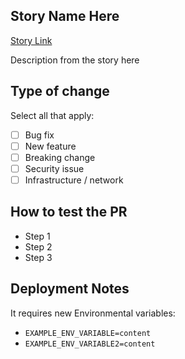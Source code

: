 ## Story Name Here

[Story Link](https://shuttlerock.atlassian.net/browse/STUDIO-0000)

Description from the story here

## Type of change

Select all that apply:

- [ ] Bug fix
- [ ] New feature
- [ ] Breaking change
- [ ] Security issue
- [ ] Infrastructure / network

## How to test the PR

- Step 1
- Step 2
- Step 3

## Deployment Notes

It requires new Environmental variables:

- `EXAMPLE_ENV_VARIABLE=content`
- `EXAMPLE_ENV_VARIABLE2=content`
